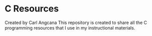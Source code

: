 # C Resources

Created by Carl Angcana
This repository is created to share all the C programming resources that I use in my instructional materials.
